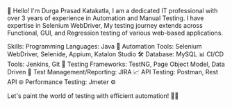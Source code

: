

👋 Hello! I'm Durga Prasad Katakatla, I am  a dedicated IT professional with over 3 years of experience in Automation and Manual Testing. I have expertise in Selenium WebDriver, My testing journey extends across Functional, GUI, and Regression testing of various web-based applications.

Skills:
Programming Languages: Java 🚀
Automation Tools: Selenium WebDriver, Selenide, Appium, Katalon Studio 🛠️
Database: MySQL 📊
CI/CD Tools: Jenkins, Git 🔄
Testing Frameworks: TestNG, Page Object Model, Data Driven 🧪
Test Management/Reporting: JIRA 📈
API Testing: Postman, Rest API 🌐
Performance Testing: Jmeter ⚙️

Let's paint the world of testing with efficient automation! 🌈✨


